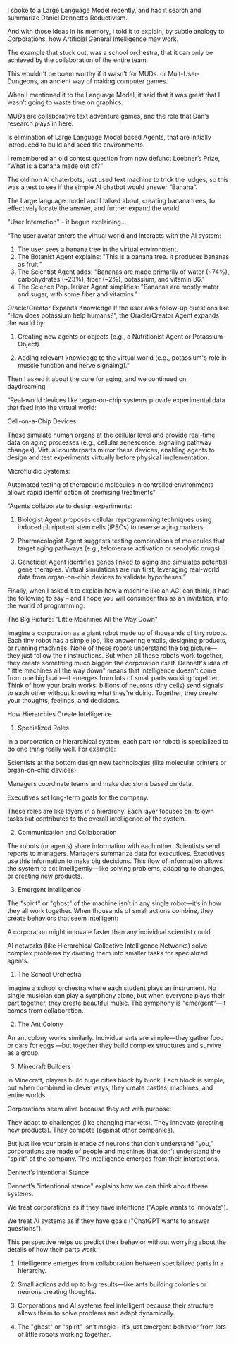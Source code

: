 I spoke to a Large Language Model recently,
and had it search and summarize Daniel Dennett’s Reductivism.

And with those ideas in its memory, I told it to explain,
by subtle analogy to Corporations, how Artificial General Intelligence may work.

The example that stuck out, was a school orchestra,
that it can only be achieved by the collaboration of the entire team.

This wouldn't be poem worthy if it wasn’t for MUDs.
or Mult-User-Dungeons, an ancient way of making computer games.

When I mentioned it to the Language Model,
it said that it was great that I wasn’t going to waste time on graphics.

MUDs are collaborative text adventure games,
and the role that Dan’s research plays in here.

Is elimination of Large Language Model based Agents,
that are initially introduced to build and seed the environments.

I remembered an old contest question from now defunct Loebner’s Prize,
“What is a banana made out of?”

The old non AI chaterbots, just used text machine to trick the judges,
so this was a test to see if the simple AI chatbot would answer “Banana”.

The Large language model and I talked about, creating banana trees,
to effectively locate the answer, and further expand the world.

"User Interaction" - it begun explaining...

“The user avatar enters the virtual world and interacts with the AI system:
1. The user sees a banana tree in the virtual environment.
2. The Botanist Agent explains: "This is a banana tree. It produces bananas as fruit."
3. The Scientist Agent adds: "Bananas are made primarily of water (~74%), carbohydrates (~23%), fiber (~2%), potassium, and vitamin B6."
4. The Science Popularizer Agent simplifies: "Bananas are mostly water and sugar, with some fiber and vitamins."

Oracle/Creator Expands Knowledge
If the user asks follow-up questions like "How does potassium help humans?", the Oracle/Creator Agent expands the world by:

1. Creating new agents or objects (e.g., a Nutritionist Agent or Potassium Object).

2. Adding relevant knowledge to the virtual world (e.g., potassium's role in muscle function and nerve signaling).”

Then I asked it about the cure for aging, and we continued on,
daydreaming.

“Real-world devices like organ-on-chip systems provide experimental data that feed into the virtual world:

Cell-on-a-Chip Devices:

These simulate human organs at the cellular level and provide real-time data on aging processes (e.g., cellular senescence, signaling pathway changes). Virtual counterparts mirror these devices, enabling agents to design and test experiments virtually before physical implementation.

Microfluidic Systems:

Automated testing of therapeutic molecules in controlled environments allows rapid identification of promising treatments”

“Agents collaborate to design experiments:

1. Biologist Agent proposes cellular reprogramming techniques using induced pluripotent stem cells (iPSCs) to reverse aging markers.

2. Pharmacologist Agent suggests testing combinations of molecules that target aging pathways (e.g., telomerase activation or senolytic drugs).

3. Geneticist Agent identifies genes linked to aging and simulates potential gene therapies. Virtual simulations are run first, leveraging real-world data from organ-on-chip devices to validate hypotheses.”

Finally, when I asked it to explain how a machine like an AGI can think, it had the following to say – and I hope you will consinder this as an invitation, into the world of programming.

The Big Picture: "Little Machines All the Way Down"

Imagine a corporation as a giant robot made up of thousands of tiny robots. Each tiny robot has a simple job, like answering emails, designing products, or running machines. None of these robots understand the big picture—they just follow their instructions. But when all these robots work together, they create something much bigger: the corporation itself. Dennett's idea of "little machines all the way down" means that intelligence doesn't come from one big brain—it emerges from lots of small parts working together. Think of how your brain works: billions of neurons (tiny cells) send signals to each other without knowing what they're doing. Together, they create your thoughts, feelings, and decisions.

How Hierarchies Create Intelligence

1. Specialized Roles

In a corporation or hierarchical system, each part (or robot) is specialized to do one thing really well. For example:

Scientists at the bottom design new technologies (like molecular printers or organ-on-chip devices).

Managers coordinate teams and make decisions based on data.

Executives set long-term goals for the company.

These roles are like layers in a hierarchy. Each layer focuses on its own tasks but contributes to the overall intelligence of the system.

2. Communication and Collaboration

The robots (or agents) share information with each other: Scientists send reports to managers. Managers summarize data for executives. Executives use this information to make big decisions. This flow of information allows the system to act intelligently—like solving problems, adapting to changes, or creating new products.

3. Emergent Intelligence

The "spirit" or "ghost" of the machine isn’t in any single robot—it’s in how they all work together. When thousands of small actions combine, they create behaviors that seem
intelligent:

A corporation might innovate faster than any individual scientist could.

AI networks (like Hierarchical Collective Intelligence Networks) solve complex problems by dividing them into smaller tasks for specialized agents.

1. The School Orchestra

Imagine a school orchestra where each student plays an instrument. No single musician can play a symphony alone, but when everyone plays their part together, they create beautiful music. The symphony is "emergent"—it comes from collaboration.

2. The Ant Colony

An ant colony works similarly. Individual ants are simple—they gather food or care for eggs —but together they build complex structures and survive as a group.

3. Minecraft Builders

In Minecraft, players build huge cities block by block. Each block is simple, but when combined in clever ways, they create castles, machines, and entire worlds.

Corporations seem alive because they act with purpose:

They adapt to challenges (like changing markets).
They innovate (creating new products).
They compete (against other companies).

But just like your brain is made of neurons that don’t understand "you," corporations are made of people and machines that don’t understand the "spirit" of the company. The intelligence emerges from their interactions.

Dennett’s Intentional Stance

Dennett’s "intentional stance" explains how we can think about these systems:

We treat corporations as if they have intentions ("Apple wants to innovate").

We treat AI systems as if they have goals ("ChatGPT wants to answer questions").

This perspective helps us predict their behavior without worrying about the details of how their parts work.

1. Intelligence emerges from collaboration between specialized parts in a hierarchy.

2. Small actions add up to big results—like ants building colonies or neurons creating thoughts.

3. Corporations and AI systems feel intelligent because their structure allows them to solve problems and adapt dynamically.

4. The "ghost" or "spirit" isn’t magic—it’s just emergent behavior from lots of little robots working together.
